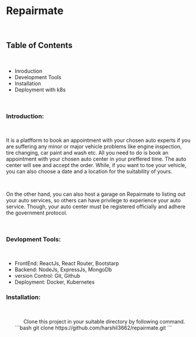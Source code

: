 <h1>Repairmate</h1>
</br>
<h2>Table of Contents</h2>
</br>
<ul>
  <li>Inroduction</li>
  <li>Development Tools</li>
  <li>Installation</li>
  <li>Deployment with k8s</li>
</ul>
</br>

<h3>Introduction:</h3>
</br>
<p>It is a platfform to book an appointment with your chosen auto experts if you are suffering any minor or major vehicle problems like engine inspection, tire changing, car paint and wash etc.
All you need to do is book an appointment with your chosen auto center in your preffered time. The auto center will see and accept the order. While, if you want to toe your vehicle, you can also 
choose a date and a location for the suitability of yours.</p>
</br>
<p>On the other hand, you can also host a garage on Repairmate to listing out your auto services, so others can have privilege to experience your auto service. Though, your auto center must be
registered officially and adhere the government protocol.</p>
</br>
<h3>Devlopment Tools:</h3>
</br>
<ul>
  <li>FrontEnd: ReactJs, React Router, Bootstarp</li>
  <li>Backend: NodeJs, ExpressJs, MongoDb</li>
  <li>version Control: Git, Github</li>
  <li>Deployment: Docker, Kubernetes</li>
</ul>

<h3>Installation:</h3>
</br>
<ul>
  <ol>Clone this project in your suitable directory by following command.</ol>
  ```bash
  git clone https://github.com/harshil3662/repairmate.git
  ```
</ul>
